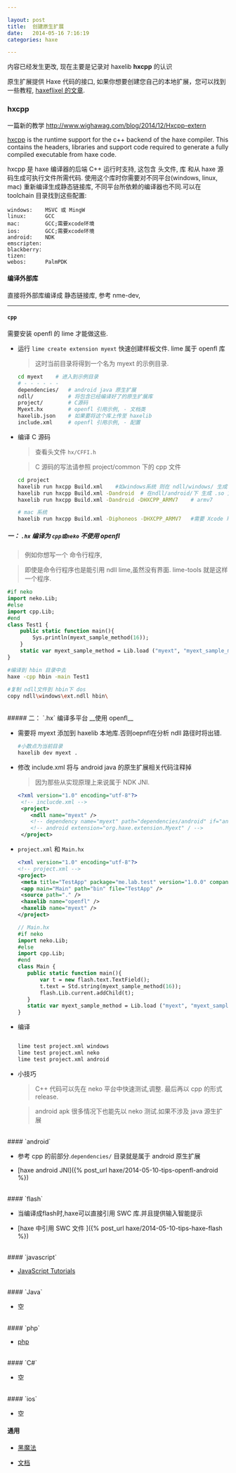 ```yaml
---

layout: post
title:  创建原生扩展
date:   2014-05-16 7:16:19
categories: haxe

---
```


内容已经发生更改, 现在主要是记录对 haxelib **hxcpp** 的认识

原生扩展提供 Haxe 代码的接口, 如果你想要创建您自己的本地扩展，您可以找到一些教程, [haxeflixel 的文章](http://haxeflixel.com/documentation/native-extensions/).

<!-- more -->


### hxcpp

一篇新的教学 http://www.wighawag.com/blog/2014/12/Hxcpp-extern

[hxcpp](https://github.com/HaxeFoundation/hxcpp) is the runtime support for the c++ backend of the haxe compiler. This contains the headers, libraries and support code required to generate a fully compiled executable from haxe code.

hxcpp 是 haxe 编译器的后端 C++ 运行时支持, 这包含 头文件, 库 和从 haxe 源码生成可执行文件所需代码. 使用这个库时你需要对不同平台(windows, linux, mac) 重新编译生成静态链接库, 不同平台所依赖的编译器也不同.可以在 toolchain 目录找到这些配置:

```
windows:	MSVC 或 MingW
linux:		GCC
mac:		GCC;需要xcode环境
ios:		GCC;需要xcode环境
android:	NDK
emscripten:		
blackberry:
tizen:
webos:		PalmPDK
```

#### 编译外部库

直接将外部库编译成 静态链接库, 参考 nme-dev, 

-----

#### `cpp`

需要安装 openfl 的 lime 才能做这些.

 * 运行 `lime create extension myext` 快速创建样板文件. lime 属于 openfl 库

	> 这时当前目录将得到一个名为 myext 的示例目录.

	```bash
	cd myext	# 进入到示例目录
	# - - - - - -
	dependencies/	# android java 原生扩展
	ndll/			# 将包含已经编译好了的原生扩展库 
	project/		# C源码
	Myext.hx		# openfl 引用示例, - 文档类
	haxelib.json	# 如果要将这个库上传至 haxelib 
	include.xml		# openfl 引用示例, - 配置
	```

 * 编译 C 源码

	> 查看头文件 `hx/CFFI.h`

	> C 源码的写法请参照 project/common 下的 cpp 文件

	 ```bash
	 cd project
	 haxelib run hxcpp Build.xml	#如windows系统 则在 ndll/windows/ 生成 .ndll 文件	
	 haxelib run hxcpp Build.xml -Dandroid	# 在ndll/android/下 生成 .so 文件
	 haxelib run hxcpp Build.xml -Dandroid -DHXCPP_ARMV7	# armv7 
	
	 # mac 系统
	 haxelib run hxcpp Build.xml -Diphoneos -DHXCPP_ARMV7	#需要 Xcode 环境
	 ```
 
##### 一： `.hx` 编译为 `cpp或neko` __不使用 openfl__

 > 例如你想写一个 命令行程序, 

 > 即使是命令行程序也是能引用 ndll lime,虽然没有界面. lime-tools 就是这样一个程序.
 
```haxe
#if neko
import neko.Lib;
#else
import cpp.Lib;
#end
class Test1 {
	public static function main(){
		Sys.println(myext_sample_method(16));
	}
	static var myext_sample_method = Lib.load ("myext", "myext_sample_method", 1);
}
```

```bash
#编译到 hbin 目录中去
haxe -cpp hbin -main Test1
	
#复制 ndll文件到 hbin下 dos
copy ndll\windows\ext.ndll hbin\
```
 
<br />
##### 二： `.hx` 编译多平台 __使用 openfl__

 * 需要将 myext 添加到 haxelib 本地库.否则oepnfl在分析 ndll 路径时将出错.
 
	 ```bash
	 #小数点为当前目录
	 haxelib dev myext .
	 ``` 
 
 * 修改 include.xml 将与 android java 的原生扩展相关代码注释掉

	> 因为那些从实现原理上来说属于 NDK JNI.

	```xml
	<?xml version="1.0" encoding="utf-8"?>
	 <!-- inclucde.xml -->
	 <project>
		<ndll name="myext" />
		<!-- dependency name="myext" path="dependencies/android" if="android" / -->
		<!-- android extension="org.haxe.extension.Myext" / -->
	 </project>
	```

 * `project.xml` 和 `Main.hx`
 
	 ```xml
	 <?xml version="1.0" encoding="utf-8"?>
	 <!-- project.xml -->
	 <project>
	  <meta title="TestApp" package="me.lab.test" version="1.0.0" company="R.U.N" />
	  <app main="Main" path="bin" file="TestApp" />
	  <source path="." />
	  <haxelib name="openfl" />
	  <haxelib name="myext" />
	 </project>
	 ```
 
	 ```haxe
	 // Main.hx
	 #if neko
	 import neko.Lib;
	 #else
	 import cpp.Lib;
	 #end
	 class Main {	
		public static function main(){	
			var t = new flash.text.TextField();
			t.text = Std.string(myext_sample_method(16));
			flash.Lib.current.addChild(t);
		}
		static var myext_sample_method = Lib.load ("myext", "myext_sample_method", 1);
	 }
	 ```

 * 编译

	 ```bash
	
	 lime test project.xml windows
	 lime test project.xml neko
	 lime test project.xml android
	 ```

 * 小技巧

	> C++ 代码可以先在 neko 平台中快速测试,调整. 最后再以 cpp 的形式 release.

	> android apk 很多情况下也能先以 neko 测试.如果不涉及 java 源生扩展


<br />
#### `android`

 * 参考 cpp 的前部分.`dependencies/` 目录就是属于 android 原生扩展 
 
 * [haxe android JNI]({% post_url haxe/2014-05-10-tips-openfl-android %})
 

<br /> 
#### `flash`

 * 当编译成flash时,haxe可以直接引用 SWC 库.并且提供输入智能提示

 * [haxe 中引用 SWC 文件 ]({% post_url haxe/2014-05-10-tips-haxe-flash %})


<br />
#### `javascript`

 * [JavaScript Tutorials](http://old.haxe.org/doc/js)


<br />
#### `Java`

 * 空


<br />
#### `php`

 * [php ](http://old.haxe.org/doc/php/extern_libraries)


<br />
#### `C#`

 * 空


<br />
#### `ios`
 
 * 空

#### 通用

 * [黑魔法](http://old.haxe.org/doc/advanced/magic)

 * [文档](http://old.haxe.org/doc)
 
<br />